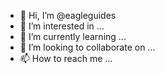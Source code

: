 - 👋 Hi, I’m @eagleguides
- 👀 I’m interested in ...
- 🌱 I’m currently learning ...
- 💞️ I’m looking to collaborate on ...
- 📫 How to reach me ...

<!---
eagleguides/eagleguides is a ✨ special ✨ repository because its `README.md` (this file) appears on your GitHub profile.
You can click the Preview link to take a look at your changes.
--->
